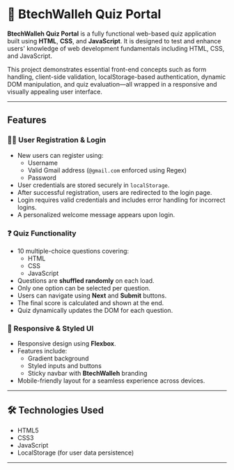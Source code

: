 # 🎯 BtechWalleh Quiz Portal

**BtechWalleh Quiz Portal** is a fully functional web-based quiz application built using **HTML**, **CSS**, and **JavaScript**. It is designed to test and enhance users' knowledge of web development fundamentals including HTML, CSS, and JavaScript.

This project demonstrates essential front-end concepts such as form handling, client-side validation, localStorage-based authentication, dynamic DOM manipulation, and quiz evaluation—all wrapped in a responsive and visually appealing user interface.

---


##  Features

### 🧑‍💻 User Registration & Login
- New users can register using:
  - Username
  - Valid Gmail address (`@gmail.com` enforced using Regex)
  - Password
- User credentials are stored securely in `localStorage`.
- After successful registration, users are redirected to the login page.
- Login requires valid credentials and includes error handling for incorrect logins.
- A personalized welcome message appears upon login.

### ❓ Quiz Functionality
- 10 multiple-choice questions covering:
  - HTML
  - CSS
  - JavaScript
- Questions are **shuffled randomly** on each load.
- Only one option can be selected per question.
- Users can navigate using **Next** and **Submit** buttons.
- The final score is calculated and shown at the end.
- Quiz dynamically updates the DOM for each question.

### 🎨 Responsive & Styled UI
- Responsive design using **Flexbox**.
- Features include:
  - Gradient background
  - Styled inputs and buttons
  - Sticky navbar with **BtechWalleh** branding
- Mobile-friendly layout for a seamless experience across devices.

---

## 🛠️ Technologies Used

- HTML5
- CSS3
- JavaScript 
- LocalStorage (for user data persistence)

---


